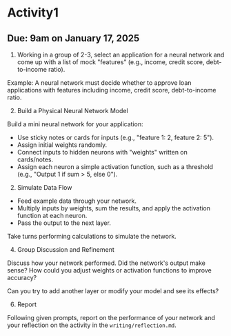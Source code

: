 # Activity1

## Due: 9am on January 17, 2025

1. Working in a group of 2-3, select an application for a neural network and come up with a list of mock "features" (e.g., income, credit score, debt-to-income ratio).

Example: A neural network must decide whether to approve loan applications with features including income, credit score, debt-to-income ratio.

2. Build a Physical Neural Network Model
   
Build a mini neural network for your application:

- Use sticky notes or cards for inputs (e.g., "feature 1: 2, feature 2: 5").
- Assign initial weights randomly.
- Connect inputs to hidden neurons with "weights" written on cards/notes.
- Assign each neuron a simple activation function, such as a threshold (e.g., "Output 1 if sum > 5, else 0").

2. Simulate Data Flow
   
- Feed example data through your network.
- Multiply inputs by weights, sum the results, and apply the activation function at each neuron.
- Pass the output to the next layer.

Take turns performing calculations to simulate the network.

4. Group Discussion and Refinement
   
Discuss how your network performed. Did the network's output make sense?
How could you adjust weights or activation functions to improve accuracy?

Can you try to add another layer or modify your model and see its effects?

6. Report 

Following given prompts, report on the performance of your network and your reflection on the activity in the `writing/reflection.md`.

